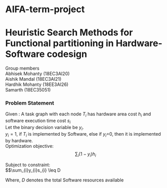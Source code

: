 # AIFA-term-project
# Heuristic Search Methods for Functional partitioning in Hardware-Software codesign
Group members<br/>
Abhisek Mohanty (18EC3AI20)<br/>
Aishik Mandal (18EC3AI21)<br/>
Hardhik Mohanty (18EE3AI26)<br/>
Samarth (18EC35051)<br/>

### Problem Statement
Given : A task graph with each node $`T_{i}`$ has hardware area cost $`h_{i}`$ and software execution time cost $`s_{i}`$<br/>
Let the binary decision variable be $`y_{i}`$. <br/>
$`y_{i} =1`$, if $`T_{i}`$ is implemented by Software, else if $`y_{i}`$=0, then it is implemented by hardware.<br/>
Optimization objective:<br/>
$$\sum_{i}(1-y_{i})h_{i}$$
 
Subject to constraint:<br/>
$$\sum_{i}y_{i}s_{i} \leq D

Where, $`D`$ denotes the total Software resources available
